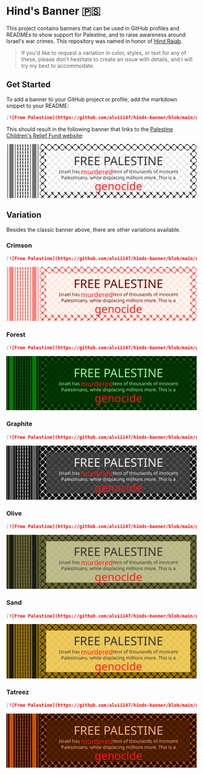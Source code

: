 # Hind's Banner 🇵🇸

This project contains banners that can be used in GitHub profiles and READMEs to show support for Palestine, and to raise awareness around Israel's war crimes. This repository was named in honor of [Hind Rajab](https://en.wikipedia.org/wiki/Killing_of_Hind_Rajab).

> If you'd like to request a variation in color, styles, or text for any of these, please don't hestitate to create an issue with details, and I will try my best to accommodate.

## Get Started

To add a banner to your GitHub project or profile, add the markdown snippet to your README:

```md
[![Free Palestine](https://github.com/alvii147/hinds-banner/blob/main/github/free-palestine-classic.svg)](https://www.pcrf.net/)
```

This should result in the following banner that links to the [Palestine Children's Relief Fund website](https://www.pcrf.net/):

[![Free Palestine](https://github.com/alvii147/hinds-banner/blob/main/github/free-palestine-classic.svg)](https://www.pcrf.net/)

## Variation

Besides the classic banner above, there are other variations available.

### Crimson

```md
[![Free Palestine](https://github.com/alvii147/hinds-banner/blob/main/github/free-palestine-crimson.svg)](https://www.pcrf.net/)
```

[![Free Palestine](https://github.com/alvii147/hinds-banner/blob/main/github/free-palestine-crimson.svg)](https://www.pcrf.net/)

### Forest

```md
[![Free Palestine](https://github.com/alvii147/hinds-banner/blob/main/github/free-palestine-forest.svg)](https://www.pcrf.net/)
```

[![Free Palestine](https://github.com/alvii147/hinds-banner/blob/main/github/free-palestine-forest.svg)](https://www.pcrf.net/)

### Graphite

```md
[![Free Palestine](https://github.com/alvii147/hinds-banner/blob/main/github/free-palestine-graphite.svg)](https://www.pcrf.net/)
```

[![Free Palestine](https://github.com/alvii147/hinds-banner/blob/main/github/free-palestine-graphite.svg)](https://www.pcrf.net/)

### Olive

```md
[![Free Palestine](https://github.com/alvii147/hinds-banner/blob/main/github/free-palestine-olive.svg)](https://www.pcrf.net/)
```

[![Free Palestine](https://github.com/alvii147/hinds-banner/blob/main/github/free-palestine-olive.svg)](https://www.pcrf.net/)

### Sand

```md
[![Free Palestine](https://github.com/alvii147/hinds-banner/blob/main/github/free-palestine-sand.svg)](https://www.pcrf.net/)
```

[![Free Palestine](https://github.com/alvii147/hinds-banner/blob/main/github/free-palestine-sand.svg)](https://www.pcrf.net/)

### Tatreez

```md
[![Free Palestine](https://github.com/alvii147/hinds-banner/blob/main/github/free-palestine-tatreez.svg)](https://www.pcrf.net/)
```

[![Free Palestine](https://github.com/alvii147/hinds-banner/blob/main/github/free-palestine-tatreez.svg)](https://www.pcrf.net/)
